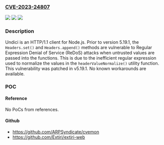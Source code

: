 ### [CVE-2023-24807](https://cve.mitre.org/cgi-bin/cvename.cgi?name=CVE-2023-24807)
![](https://img.shields.io/static/v1?label=Product&message=undici&color=blue)
![](https://img.shields.io/static/v1?label=Version&message=%3D%20%3C%205.19.1%20&color=brighgreen)
![](https://img.shields.io/static/v1?label=Vulnerability&message=CWE-20%3A%20Improper%20Input%20Validation&color=brighgreen)

### Description

Undici is an HTTP/1.1 client for Node.js. Prior to version 5.19.1, the `Headers.set()` and `Headers.append()` methods are vulnerable to Regular Expression Denial of Service (ReDoS) attacks when untrusted values are passed into the functions. This is due to the inefficient regular expression used to normalize the values in the `headerValueNormalize()` utility function. This vulnerability was patched in v5.19.1. No known workarounds are available.

### POC

#### Reference
No PoCs from references.

#### Github
- https://github.com/ARPSyndicate/cvemon
- https://github.com/Extiri/extiri-web

